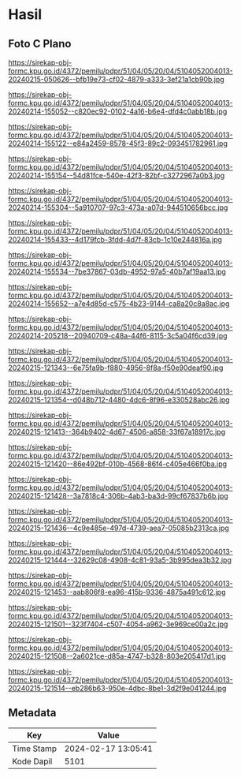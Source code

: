 # Hasil

## Foto C Plano

https://sirekap-obj-formc.kpu.go.id/4372/pemilu/pdpr/51/04/05/20/04/5104052004013-20240215-050626--bfb19e73-cf02-4879-a333-3ef21a1cb90b.jpg

https://sirekap-obj-formc.kpu.go.id/4372/pemilu/pdpr/51/04/05/20/04/5104052004013-20240214-155052--c820ec92-0102-4a16-b6e4-dfd4c0abb18b.jpg

https://sirekap-obj-formc.kpu.go.id/4372/pemilu/pdpr/51/04/05/20/04/5104052004013-20240214-155122--e84a2459-8578-45f3-89c2-093451782961.jpg

https://sirekap-obj-formc.kpu.go.id/4372/pemilu/pdpr/51/04/05/20/04/5104052004013-20240214-155154--54d81fce-540e-42f3-82bf-c3272967a0b3.jpg

https://sirekap-obj-formc.kpu.go.id/4372/pemilu/pdpr/51/04/05/20/04/5104052004013-20240214-155304--5a910707-97c3-473a-a07d-944510656bcc.jpg

https://sirekap-obj-formc.kpu.go.id/4372/pemilu/pdpr/51/04/05/20/04/5104052004013-20240214-155433--4d179fcb-3fdd-4d7f-83cb-1c10e244816a.jpg

https://sirekap-obj-formc.kpu.go.id/4372/pemilu/pdpr/51/04/05/20/04/5104052004013-20240214-155534--7be37867-03db-4952-97a5-40b7af19aa13.jpg

https://sirekap-obj-formc.kpu.go.id/4372/pemilu/pdpr/51/04/05/20/04/5104052004013-20240214-155652--a7e4d85d-c575-4b23-9144-ca8a20c8a8ac.jpg

https://sirekap-obj-formc.kpu.go.id/4372/pemilu/pdpr/51/04/05/20/04/5104052004013-20240214-205218--20940709-c48a-44f6-8115-3c5a04f6cd39.jpg

https://sirekap-obj-formc.kpu.go.id/4372/pemilu/pdpr/51/04/05/20/04/5104052004013-20240215-121343--6e75fa9b-f880-4956-8f8a-f50e90deaf90.jpg

https://sirekap-obj-formc.kpu.go.id/4372/pemilu/pdpr/51/04/05/20/04/5104052004013-20240215-121354--d048b712-4480-4dc6-8f96-e330528abc26.jpg

https://sirekap-obj-formc.kpu.go.id/4372/pemilu/pdpr/51/04/05/20/04/5104052004013-20240215-121413--364b9402-4d67-4506-a858-33f67a18917c.jpg

https://sirekap-obj-formc.kpu.go.id/4372/pemilu/pdpr/51/04/05/20/04/5104052004013-20240215-121420--86e492bf-010b-4568-86f4-c405e466f0ba.jpg

https://sirekap-obj-formc.kpu.go.id/4372/pemilu/pdpr/51/04/05/20/04/5104052004013-20240215-121428--3a7818c4-306b-4ab3-ba3d-99cf67837b6b.jpg

https://sirekap-obj-formc.kpu.go.id/4372/pemilu/pdpr/51/04/05/20/04/5104052004013-20240215-121436--4c9e485e-497d-4739-aea7-05085b2313ca.jpg

https://sirekap-obj-formc.kpu.go.id/4372/pemilu/pdpr/51/04/05/20/04/5104052004013-20240215-121444--32629c08-4908-4c81-93a5-3b995dea3b32.jpg

https://sirekap-obj-formc.kpu.go.id/4372/pemilu/pdpr/51/04/05/20/04/5104052004013-20240215-121453--aab806f8-ea96-415b-9336-4875a491c612.jpg

https://sirekap-obj-formc.kpu.go.id/4372/pemilu/pdpr/51/04/05/20/04/5104052004013-20240215-121501--323f7404-c507-4054-a962-3e969ce00a2c.jpg

https://sirekap-obj-formc.kpu.go.id/4372/pemilu/pdpr/51/04/05/20/04/5104052004013-20240215-121508--2a6021ce-d85a-4747-b328-803e205417d1.jpg

https://sirekap-obj-formc.kpu.go.id/4372/pemilu/pdpr/51/04/05/20/04/5104052004013-20240215-121514--eb286b63-950e-4dbc-8be1-3d2f9e041244.jpg


## Metadata

| Key        | Value               |
| ---------- | ------------------- |
| Time Stamp | 2024-02-17 13:05:41 |
| Kode Dapil | 5101                |



